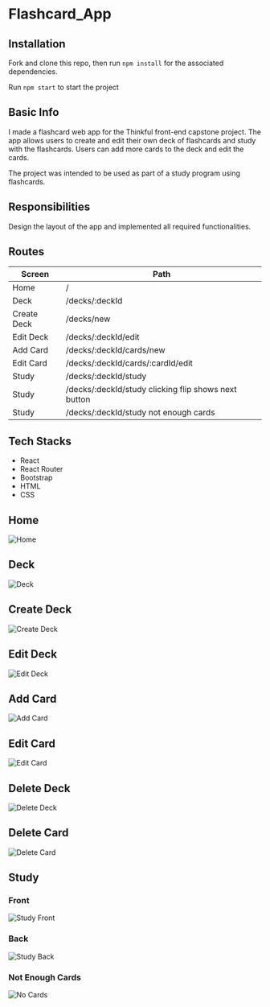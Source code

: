 # Flashcard_App 

## Installation
Fork and clone this repo, then run `npm install` for the associated dependencies.

Run `npm start` to start the project 

## Basic Info
I made a flashcard web app for the Thinkful front-end capstone project. The app allows users to create and edit their own deck of flashcards and study with the flashcards. Users can add more cards to the deck and edit the cards.

The project was intended to be used as part of a study program using flashcards.

## Responsibilities
Design the layout of the app and implemented all required functionalities. 

## Routes
| Screen      | Path                                                  |
| ----------- | ----------------------------------------------------- |
| Home        | /                                                     |
| Deck        | /decks/:deckId                                        |
| Create Deck | /decks/new                                            |
| Edit Deck   | /decks/:deckId/edit                                   |
| Add Card    | /decks/:deckId/cards/new                              |
| Edit Card   | /decks/:deckId/cards/:cardId/edit                     |
| Study       | /decks/:deckId/study                                  |
| Study       | /decks/:deckId/study clicking flip shows next button  |
| Study       | /decks/:deckId/study not enough cards                 |

## Tech Stacks
* React
* React Router
* Bootstrap
* HTML
* CSS

## Home
![Home](/images/home.png)

## Deck
![Deck](/images/deck-deckId.png)

## Create Deck
![Create Deck](/images/create-deck.png)

## Edit Deck
![Edit Deck](/images/edit-deck.png)

## Add Card
![Add Card](/images/add-card.png)

## Edit Card
![Edit Card](/images/edit-card.png)

## Delete Deck
![Delete Deck](/images/delete-deck.png)

## Delete Card
![Delete Card](/images/delete-card.png)

## Study
### Front
![Study Front](/images/study-front.png)
### Back
![Study Back](/images/study-back.png)
### Not Enough Cards
![No Cards](/images/not-enough-cards.png)
